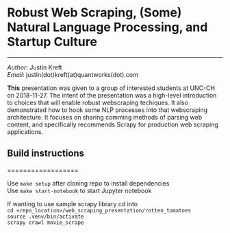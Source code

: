 # Robust Web Scraping, (Some) Natural Language Processing, and Startup Culture
***************************************************

*Author*: Justin Kreft  
*Email*: justin(dot)kreft(at)quantworks(dot).com  

**This** presentation was given to a group of interested students at UNC-CH on 2018-11-27.
The intent of the presentation was a high-level introduction to choices that will enable
robust webscraping techiques. It also demonstrated how to hook some NLP processes into that
webscraping architecture. It focuses on sharing comming methods of parsing web content,
and specifically recommends Scrapy for production web scraping applications.

## Build instructions
==================

Use `make setup` after cloning repo to install dependencies  
Use `make start-notebook` to start Jupyter notebook  

If wanting to use sample scrapy library cd into  
`cd <repo_location>/web_scraping_presentation/rotten_tomatoes`  
`source .venv/bin/activate`  
`scrapy crawl movie_scrape`  
